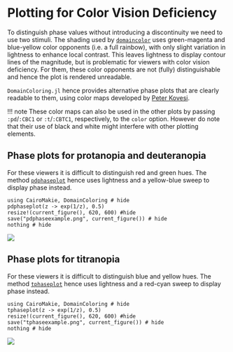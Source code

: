 # Plotting for Color Vision Deficiency

To distinguish phase values without introducing a discontinuity we need
to use two stimuli. The shading used by [`domaincolor`](@ref) uses
green-magenta and blue-yellow color opponents (i.e. a full rainbow),
with only slight variation in lightness to enhance local contrast. This
leaves lightness to display contour lines of the magnitude, but is
problematic for viewers with color vision deficiency. For them, these
color opponents are not (fully) distinguishable and hence the plot is
rendered unreadable.

`DomainColoring.jl` hence provides alternative phase plots that are
clearly readable to them, using color maps developed by
[Peter Kovesi](https://peterkovesi.com/papers/ColourMapsForColourBlindIAMG2017.pdf).

!!! note
    These color maps can also be used in the other plots by passing
    `:pd`/`:CBC1` or `:t`/`:CBTC1`, respectively, to the `color` option.
    However do note that their use of black and white might interfere
    with other plotting elements.

## Phase plots for protanopia and deuteranopia

For these viewers it is difficult to distinguish red and green hues. The
method [`pdphaseplot`](@ref) hence uses lightness and a yellow-blue
sweep to display phase instead.

```@example
using CairoMakie, DomainColoring # hide
pdphaseplot(z -> exp(1/z), 0.5)
resize!(current_figure(), 620, 600) #hide
save("pdphaseexample.png", current_figure()) # hide
nothing # hide
```
![](pdphaseexample.png)

## Phase plots for titranopia

For these viewers it is difficult to distinguish blue and yellow hues.
The method [`tphaseplot`](@ref) hence uses lightness and a red-cyan
sweep to display phase instead.

```@example
using CairoMakie, DomainColoring # hide
tphaseplot(z -> exp(1/z), 0.5)
resize!(current_figure(), 620, 600) #hide
save("tphaseexample.png", current_figure()) # hide
nothing # hide
```
![](tphaseexample.png)

